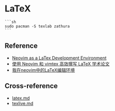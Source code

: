 # LaTeX

````{tab} Arch
```sh
sudo pacman -S texlab zathura
```
````

## Reference

- [Neovim as a LaTex Development Environment](https://blog.epheme.re/software/nvim-latex.html)
- [使用 Neovim 和 vimtex 高效撰写 LaTeX 学术论文](https://sspai.com/post/64080)
- [我在neovim中的LaTeX编辑环境](https://www.bilibili.com/video/BV1TWdiYbEzz)

## Cross-reference

- [latex.md](https://scillidan.github.io/notes/lib/latex.html)
- [texlive.md](https://scillidan.github.io/notes/bin/texlive.html)